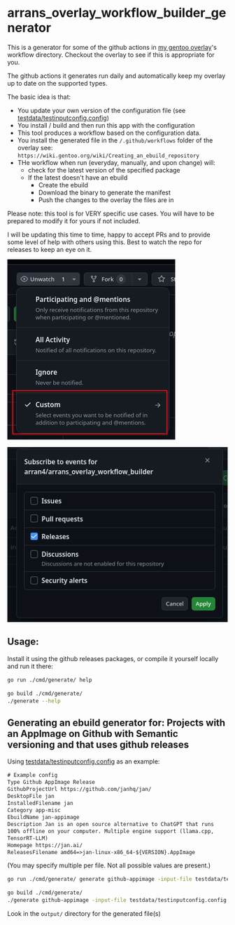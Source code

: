 # arrans_overlay_workflow_builder_generator

This is a generator for some of the github actions in [my gentoo overlay](https://github.com/arran4/arrans_overlay/tree/main/.github/workflows)'s
workflow directory. Checkout the overlay to see if this is appropriate for you.

The github actions it generates run daily and automatically keep my overlay up to date on the supported types. 

The basic idea is that:
* You update your own version of the configuration file (see [testdata/testinputconfig.config](testdata/testinputconfig.config))
* You install / build and then run this app with the configuration
* This tool produces a workflow based on the configuration data.
* You install the generated file in the `/.github/workflows` folder of the overlay see: `https://wiki.gentoo.org/wiki/Creating_an_ebuild_repository`
* THe workflow when run (everyday, manually, and upon change) will:
  * check for the latest version of the specified package 
  * If the latest doesn't have an ebuild
    * Create the ebuild
    * Download the binary to generate the manifest
    * Push the changes to the overlay the files are in

Please note: this tool is for VERY specific use cases. You will have to be prepared to modify it for yours if not included.

I will be updating this time to time, happy to accept PRs and to provide some level of help with others using this. Best to
watch the repo for releases to keep an eye on it.

![](doc/img.png)

![](doc/img2.png)

## Usage:

Install it using the github releases packages, or compile it yourself locally and run it there:

```bash
go run ./cmd/generate/ help
```

```bash
go build ./cmd/generate/ 
./generate --help
```

## Generating an ebuild generator for: Projects with an AppImage on Github with Semantic versioning and that uses github releases

Using [testdata/testinputconfig.config](testdata/testinputconfig.config) as an example:
```
# Example config
Type Github AppImage Release
GithubProjectUrl https://github.com/janhq/jan/
DesktopFile jan
InstalledFilename jan
Category app-misc
EbuildName jan-appimage
Description Jan is an open source alternative to ChatGPT that runs 100% offline on your computer. Multiple engine support (llama.cpp, TensorRT-LLM)
Homepage https://jan.ai/
ReleasesFilename amd64=>jan-linux-x86_64-${VERSION}.AppImage
```

(You may specify multiple per file. Not all possible values are present.)

```bash
go run ./cmd/generate/ generate github-appimage -input-file testdata/testinputconfig.config
```

```bash
go build ./cmd/generate/ 
./generate github-appimage -input-file testdata/testinputconfig.config
```

Look in the `output/` directory for the generated file(s)
